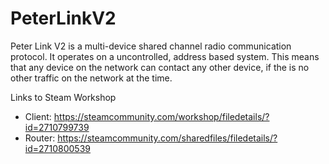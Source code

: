 # PeterLinkV2
Peter Link V2 is a multi-device shared channel radio communication protocol.
It operates on a uncontrolled, address based system.
This means that any device on the network can contact any other device, if the is no other traffic on the network at the time.

Links to Steam Workshop
- Client: https://steamcommunity.com/workshop/filedetails/?id=2710799739
- Router: https://steamcommunity.com/sharedfiles/filedetails/?id=2710800539
